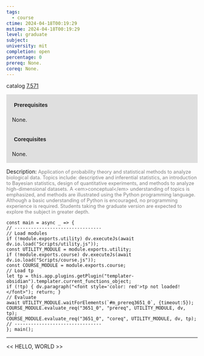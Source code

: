 ```yaml
---
tags:
  - course
ctime: 2024-04-18T00:19:29
mstime: 2024-04-18T00:19:29
level: graduate
subject: 
university: mit
completion: open
percentage: 0
prereq: None.
coreq: None.
---
```


catalog [7.571](http://student.mit.edu/catalog/m7a.html#7.571)

<span style="display: block; padding: 15px; background-color: rgb(100, 100, 100, 0.2);"><font id="m_prereq3651_0" style="display: block; font-family: Arial, sans-serif; font-weight: bold; padding: 5px">Prerequisites</font><br><span id="prereq3651_0">None.</span></span>
<span style="display: block; padding: 15px; background-color: rgb(100, 100, 100, 0.2);"><font id="m_coreq3651_0" style="display: block; font-family: Arial, sans-serif; font-weight: bold; padding: 5px">Corequisites</font><br><span id="coreq3651_0">None.</span></span>

<font style="">Description:</font>
<font style="color: grey; font-size: 0.8rem;">Application of probability theory and statistical methods to analyze biological data. Topics include: descriptive and inferential statistics, an introduction to Bayesian statistics, design of quantitative experiments, and methods to analyze high-dimensional datasets. A &lt;em&gt;conceptual&lt;/em&gt; understanding of topics is emphasized, and methods are illustrated using the Python programming language. Although a basic understanding of Python is encouraged, no programming experience is required. Students taking the graduate version are expected to explore the subject in greater depth.</font>

```dataviewjs
const main = async _ => {
// --------------------------------
// Load modules
if (!module.exports.utility) dv.executeJs(await dv.io.load("Scripts/utility.js"));
const UTILITY_MODULE = module.exports.utility;
if (!module.exports.course) dv.executeJs(await dv.io.load("Scripts/course.js"));
const COURSE_MODULE = module.exports.course;
// Load tp
let tp = this.app.plugins.getPlugin("templater-obsidian").templater.current_functions_object;
if (!tp) { dv.paragraph("<font style='color: red'>tp not loaded!</font>"); return; }
// Evaluate
await UTILITY_MODULE.waitForElements(`#m_prereq3651_0`, {timeout:5});
COURSE_MODULE.evaluate_req("3651_0", "prereq", UTILITY_MODULE, dv, tp);
COURSE_MODULE.evaluate_req("3651_0", "coreq", UTILITY_MODULE, dv, tp);
// --------------------------------
}; main();
```

---

<< HELLO, WORLD >>
